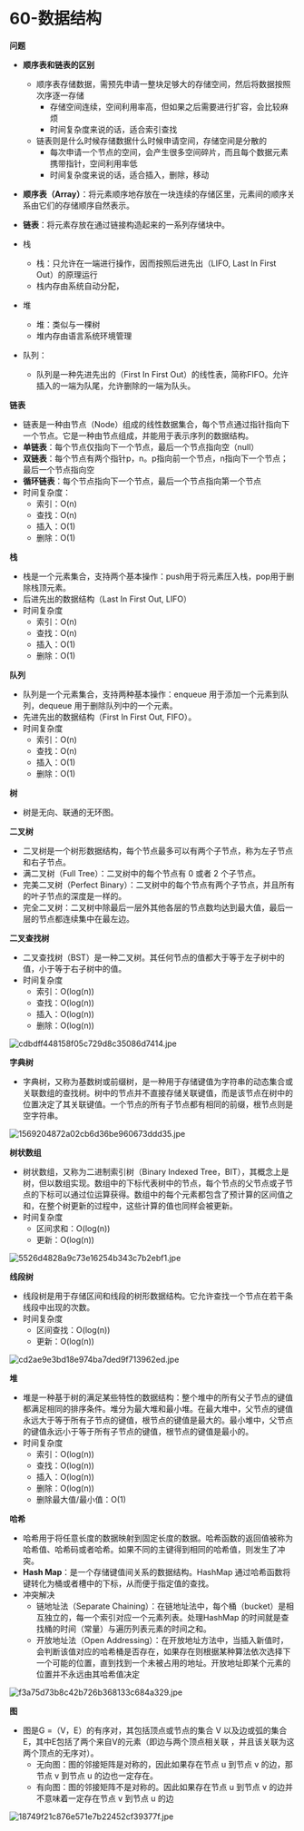 # 60-数据结构

**问题**

* **顺序表和链表的区别**
    * 顺序表存储数据，需预先申请一整块足够大的存储空间，然后将数据按照次序逐一存储
        * 存储空间连续，空间利用率高，但如果之后需要进行扩容，会比较麻烦
        * 时间复杂度来说的话，适合索引查找
    * 链表则是什么时候存储数据什么时候申请空间，存储空间是分散的
        * 每次申请一个节点的空间，会产生很多空间碎片，而且每个数据元素携带指针，空间利用率低
        * 时间复杂度来说的话，适合插入，删除，移动

* **顺序表（Array）**：将元素顺序地存放在一块连续的存储区里，元素间的顺序关系由它们的存储顺序自然表示。
* **链表**：将元素存放在通过链接构造起来的一系列存储块中。
* 栈
    * 栈：只允许在一端进行操作，因而按照后进先出（LIFO, Last In First Out）的原理运行
    * 栈内存由系统自动分配，
* 堆
    * 堆：类似与一棵树
    * 堆内存由语言系统环境管理
* 队列：
    * 队列是一种先进先出的（First In First Out）的线性表，简称FIFO。允许插入的一端为队尾，允许删除的一端为队头。

**链表**

* 链表是一种由节点（Node）组成的线性数据集合，每个节点通过指针指向下一个节点。它是一种由节点组成，并能用于表示序列的数据结构。
* **单链表**：每个节点仅指向下一个节点，最后一个节点指向空（null）
* **双链表**：每个节点有两个指针p，n。p指向前一个节点，n指向下一个节点；最后一个节点指向空
* **循环链表**：每个节点指向下一个节点，最后一个节点指向第一个节点
* 时间复杂度：
    * 索引：O(n)
    * 查找：O(n)
    * 插入：O(1)
    * 删除：O(1)

**栈**

* 栈是一个元素集合，支持两个基本操作：push用于将元素压入栈，pop用于删除栈顶元素。
* 后进先出的数据结构（Last In First Out, LIFO）
* 时间复杂度
    * 索引：O(n)
    * 查找：O(n)
    * 插入：O(1)
    * 删除：O(1)

**队列**

* 队列是一个元素集合，支持两种基本操作：enqueue 用于添加一个元素到队列，dequeue 用于删除队列中的一个元素。
* 先进先出的数据结构（First In First Out, FIFO）。
* 时间复杂度
    * 索引：O(n)
    * 查找：O(n)
    * 插入：O(1)
    * 删除：O(1)

**树**

* 树是无向、联通的无环图。

**二叉树**

* 二叉树是一个树形数据结构，每个节点最多可以有两个子节点，称为左子节点和右子节点。
* 满二叉树（Full Tree）：二叉树中的每个节点有 0 或者 2 个子节点。
* 完美二叉树（Perfect Binary）：二叉树中的每个节点有两个子节点，并且所有的叶子节点的深度是一样的。
* 完全二叉树：二叉树中除最后一层外其他各层的节点数均达到最大值，最后一层的节点都连续集中在最左边。


**二叉查找树**

* 二叉查找树（BST）是一种二叉树。其任何节点的值都大于等于左子树中的值，小于等于右子树中的值。
* 时间复杂度
    * 索引：O(log(n))
    * 查找：O(log(n))
    * 插入：O(log(n))
    * 删除：O(log(n))

![cdbdff448158f05c729d8c35086d7414.jpe](./image/cdbdff448158f05c729d8c35086d7414.jpg)

**字典树**

* 字典树，又称为基数树或前缀树，是一种用于存储键值为字符串的动态集合或关联数组的查找树。树中的节点并不直接存储关联键值，而是该节点在树中的位置决定了其关联键值。一个节点的所有子节点都有相同的前缀，根节点则是空字符串。

![1569204872a02cb6d36be960673ddd35.jpe](./image/1569204872a02cb6d36be960673ddd35.jpg)

**树状数组**

* 树状数组，又称为二进制索引树（Binary Indexed Tree，BIT），其概念上是树，但以数组实现。数组中的下标代表树中的节点，每个节点的父节点或子节点的下标可以通过位运算获得。数组中的每个元素都包含了预计算的区间值之和，在整个树更新的过程中，这些计算的值也同样会被更新。
* 时间复杂度
    * 区间求和：O(log(n))
    * 更新：O(log(n))

![5526d4828a9c73e16254b343c7b2ebf1.jpe](./image/5526d4828a9c73e16254b343c7b2ebf1.jpg)

**线段树**

* 线段树是用于存储区间和线段的树形数据结构。它允许查找一个节点在若干条线段中出现的次数。
* 时间复杂度
    * 区间查找：O(log(n))
    * 更新：O(log(n))

![cd2ae9e3bd18e974ba7ded9f713962ed.jpe](./image/cd2ae9e3bd18e974ba7ded9f713962ed.jpg)

**堆**

* 堆是一种基于树的满足某些特性的数据结构：整个堆中的所有父子节点的键值都满足相同的排序条件。堆分为最大堆和最小堆。在最大堆中，父节点的键值永远大于等于所有子节点的键值，根节点的键值是最大的。最小堆中，父节点的键值永远小于等于所有子节点的键值，根节点的键值是最小的。
* 时间复杂度
    * 索引：O(log(n))
    * 查找：O(log(n))
    * 插入：O(log(n))
    * 删除：O(log(n))
    * 删除最大值/最小值：O(1)


**哈希**

* 哈希用于将任意长度的数据映射到固定长度的数据。哈希函数的返回值被称为哈希值、哈希码或者哈希。如果不同的主键得到相同的哈希值，则发生了冲突。
* **Hash Map**：是一个存储键值间关系的数据结构。HashMap 通过哈希函数将键转化为桶或者槽中的下标，从而便于指定值的查找。
* 冲突解决
  * 链地址法（Separate Chaining）：在链地址法中，每个桶（bucket）是相互独立的，每一个索引对应一个元素列表。处理HashMap 的时间就是查找桶的时间（常量）与遍历列表元素的时间之和。
  * 开放地址法（Open Addressing）：在开放地址方法中，当插入新值时，会判断该值对应的哈希桶是否存在，如果存在则根据某种算法依次选择下一个可能的位置，直到找到一个未被占用的地址。开放地址即某个元素的位置并不永远由其哈希值决定

![f3a75d73b8c42b726b368133c684a329.jpe](./image/f3a75d73b8c42b726b368133c684a329.jpg)

**图**

* 图是G =（V，E）的有序对，其包括顶点或节点的集合 V 以及边或弧的集合E，其中E包括了两个来自V的元素（即边与两个顶点相关联 ，并且该关联为这两个顶点的无序对）。
  * 无向图：图的邻接矩阵是对称的，因此如果存在节点 u 到节点 v 的边，那节点 v 到节点 u 的边也一定存在。
  * 有向图：图的邻接矩阵不是对称的。因此如果存在节点 u 到节点 v 的边并不意味着一定存在节点 v 到节点 u 的边

![18749f21c876e571e7b22452cf39377f.jpe](./image/18749f21c876e571e7b22452cf39377f.jpg)
